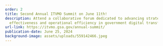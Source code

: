 ```yaml
---
order: 2
title: Second Annual ITVMO Summit on June 11th!
description: Attend a collaborative forum dedicated to advancing strategic
  effectiveness and operational efficiency in government digital transformation!
url-link: https://itvmo.gsa.gov/annual-summit/
publication-date: June 25, 2024
background-image: assets/uploads/559142466.jpeg
---
```


